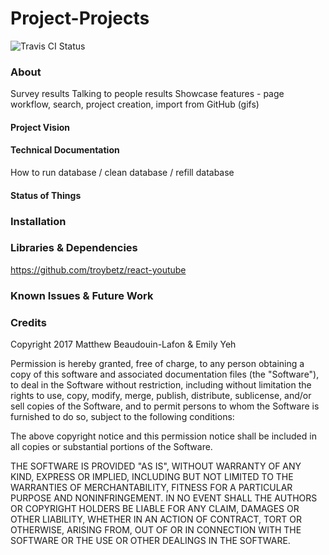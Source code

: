 # Project-Projects
![](https://travis-ci.org/MatthewBeaudouinLafon/Project-Projects.svg?branch=master "Travis CI Status")

### About


Survey results
Talking to people results
Showcase features - page workflow, search, project creation, import from GitHub (gifs)

#### Project Vision

#### Technical Documentation
How to run database / clean database / refill database

#### Status of Things

### Installation

### Libraries & Dependencies
https://github.com/troybetz/react-youtube

### Known Issues & Future Work

### Credits

Copyright 2017 Matthew Beaudouin-Lafon & Emily Yeh

Permission is hereby granted, free of charge, to any person obtaining a copy of this software and associated documentation files (the "Software"), to deal in the Software without restriction, including without limitation the rights to use, copy, modify, merge, publish, distribute, sublicense, and/or sell copies of the Software, and to permit persons to whom the Software is furnished to do so, subject to the following conditions:

The above copyright notice and this permission notice shall be included in all copies or substantial portions of the Software.

THE SOFTWARE IS PROVIDED "AS IS", WITHOUT WARRANTY OF ANY KIND, EXPRESS OR IMPLIED, INCLUDING BUT NOT LIMITED TO THE WARRANTIES OF MERCHANTABILITY, FITNESS FOR A PARTICULAR PURPOSE AND NONINFRINGEMENT. IN NO EVENT SHALL THE AUTHORS OR COPYRIGHT HOLDERS BE LIABLE FOR ANY CLAIM, DAMAGES OR OTHER LIABILITY, WHETHER IN AN ACTION OF CONTRACT, TORT OR OTHERWISE, ARISING FROM, OUT OF OR IN CONNECTION WITH THE SOFTWARE OR THE USE OR OTHER DEALINGS IN THE SOFTWARE.
